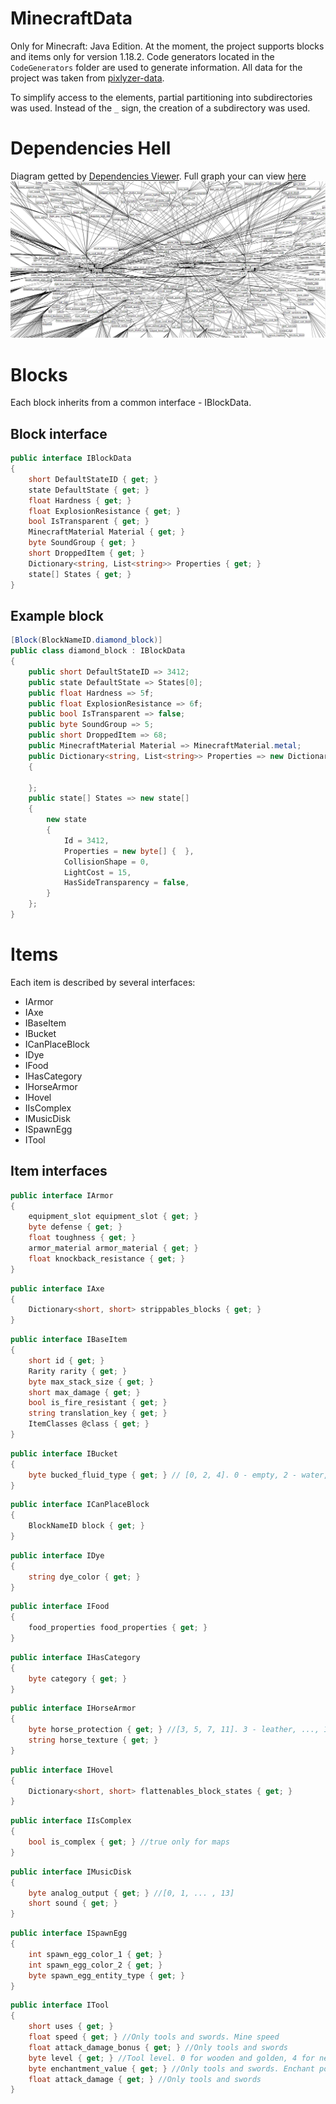 # MinecraftData

Only for Minecraft: Java Edition.
At the moment, the project supports blocks and items only for version 1.18.2. Code generators located in the `CodeGenerators` folder are used to generate information. 
All data for the project was taken from [pixlyzer-data](https://gitlab.com/Bixilon/pixlyzer-data/-/tree/master/version/1.18.2).

To simplify access to the elements, partial partitioning into subdirectories was used. Instead of the `_` sign, the creation of a subdirectory was used.

# Dependencies Hell
Diagram getted by [Dependencies Viewer](https://github.com/Lesoorub/DependenciesViewer).
Full graph your can view [here](./images/all_dependencies.svg)
![](./images/part_of_all_dependencies.png)

# Blocks

Each block inherits from a common interface - IBlockData.

## Block interface

```cs
public interface IBlockData
{
    short DefaultStateID { get; }
    state DefaultState { get; }
    float Hardness { get; }
    float ExplosionResistance { get; }
    bool IsTransparent { get; }
    MinecraftMaterial Material { get; }
    byte SoundGroup { get; }
    short DroppedItem { get; }
    Dictionary<string, List<string>> Properties { get; }
    state[] States { get; }
}
```

## Example block

```cs
[Block(BlockNameID.diamond_block)]
public class diamond_block : IBlockData
{
    public short DefaultStateID => 3412;
    public state DefaultState => States[0];
    public float Hardness => 5f;
    public float ExplosionResistance => 6f;
    public bool IsTransparent => false;
    public byte SoundGroup => 5;
    public short DroppedItem => 68;
    public MinecraftMaterial Material => MinecraftMaterial.metal;
    public Dictionary<string, List<string>> Properties => new Dictionary<string, List<string>>()
    {
        
    };
    public state[] States => new state[]
    {
        new state
        {
            Id = 3412,
            Properties = new byte[] {  },
            CollisionShape = 0,
            LightCost = 15,
            HasSideTransparency = false,
        }
    };
}
```
# Items
 Each item is described by several interfaces:
 - IArmor
 - IAxe
 - IBaseItem
 - IBucket
 - ICanPlaceBlock
 - IDye
 - IFood
 - IHasCategory
 - IHorseArmor
 - IHovel
 - IIsComplex
 - IMusicDisk
 - ISpawnEgg
 - ITool

## Item interfaces

```cs
public interface IArmor
{
    equipment_slot equipment_slot { get; }
    byte defense { get; }
    float toughness { get; }
    armor_material armor_material { get; }
    float knockback_resistance { get; }
}
```
```cs
public interface IAxe
{
    Dictionary<short, short> strippables_blocks { get; }
}
```
```cs
public interface IBaseItem
{
    short id { get; }
    Rarity rarity { get; }
    byte max_stack_size { get; }
    short max_damage { get; }
    bool is_fire_resistant { get; }
    string translation_key { get; }
    ItemClasses @class { get; }
}
```
```cs
public interface IBucket
{
    byte bucked_fluid_type { get; } // [0, 2, 4]. 0 - empty, 2 - water, 4 - lava
}
```
```cs
public interface ICanPlaceBlock
{
    BlockNameID block { get; }
}
```
```cs
public interface IDye
{
    string dye_color { get; }
}
```
```cs
public interface IFood
{
    food_properties food_properties { get; }
}
```
```cs
public interface IHasCategory
{
    byte category { get; }
}
```
```cs
public interface IHorseArmor
{
    byte horse_protection { get; } //[3, 5, 7, 11]. 3 - leather, ..., 11 - diamond
    string horse_texture { get; }
}
```
```cs
public interface IHovel
{
    Dictionary<short, short> flattenables_block_states { get; }
}
```
```cs
public interface IIsComplex
{
    bool is_complex { get; } //true only for maps
}
```
```cs
public interface IMusicDisk
{
    byte analog_output { get; } //[0, 1, ... , 13]
    short sound { get; }
}
```
```cs
public interface ISpawnEgg
{
    int spawn_egg_color_1 { get; }
    int spawn_egg_color_2 { get; }
    byte spawn_egg_entity_type { get; }
}
```
```cs
public interface ITool
{
    short uses { get; }
    float speed { get; } //Only tools and swords. Mine speed
    float attack_damage_bonus { get; } //Only tools and swords
    byte level { get; } //Tool level. 0 for wooden and golden, 4 for netherite
    byte enchantment_value { get; } //Only tools and swords. Enchant power. min 0, max 22
    float attack_damage { get; } //Only tools and swords
}
```